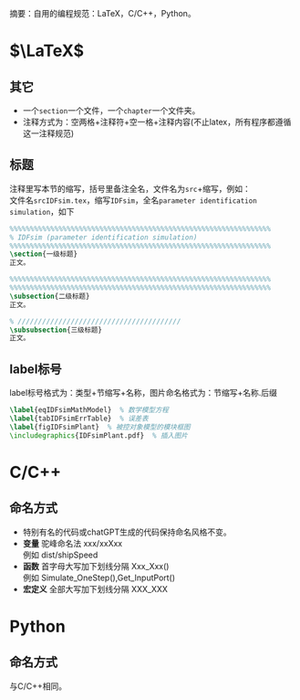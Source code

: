 摘要：自用的编程规范：LaTeX，C/C++，Python。

# $\LaTeX$
## 其它
- 一个`section`一个文件，一个`chapter`一个文件夹。
- 注释方式为：空两格+注释符+空一格+注释内容(不止latex，所有程序都遵循这一注释规范)

## 标题
注释里写本节的缩写，括号里备注全名，文件名为`src`+缩写，例如：  
文件名`srcIDFsim.tex`，缩写`IDFsim`，全名`parameter identification simulation`，如下
```tex
%%%%%%%%%%%%%%%%%%%%%%%%%%%%%%%%%%%%%%%%%%%%%%%%%%%%%%%%%%%%%%%%
% IDFsim (parameter identification simulation)
%%%%%%%%%%%%%%%%%%%%%%%%%%%%%%%%%%%%%%%%%%%%%%%%%%%%%%%%%%%%%%%%
\section{一级标题}
正文。

%%%%%%%%%%%%%%%%%%%%%%%%%%%%%%%%%%%%%%%%%%%%%%%%%%%%%%%%%%%%%%%%
%%%%%%%%%%%%%%%%%%%%%%%%%%%%%%%%%%%%%%%%%%%%%%%%%%%%%%%%%%%%%%%%
\subsection{二级标题}
正文。

% ////////////////////////////////////////
\subsubsection{三级标题}
正文。
```

## label标号
label标号格式为：类型+节缩写+名称，图片命名格式为：节缩写+名称.后缀
```tex
\label{eqIDFsimMathModel}  % 数学模型方程
\label{tabIDFsimErrTable}  % 误差表
\label{figIDFsimPlant}  % 被控对象模型的模块框图
\includegraphics{IDFsimPlant.pdf}  % 插入图片
```

# C/C++
## 命名方式
- 特别有名的代码或chatGPT生成的代码保持命名风格不变。
- **变量** 驼峰命名法 xxx/xxXxx  
例如 dist/shipSpeed
- **函数** 首字母大写加下划线分隔 Xxx_Xxx()  
例如 Simulate_OneStep(),Get_InputPort()
- **宏定义** 全部大写加下划线分隔 XXX_XXX

# Python
## 命名方式
与C/C++相同。

